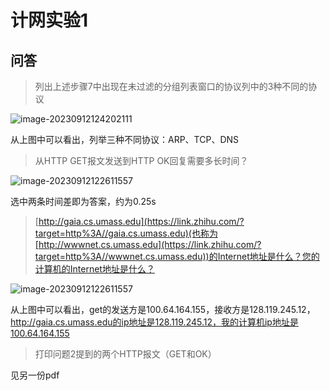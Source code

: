 # 计网实验1

## 问答

> 列出上述步骤7中出现在未过滤的分组列表窗口的协议列中的3种不同的协议

![image-20230912124202111](C:\Users\Nutrition\AppData\Roaming\Typora\typora-user-images\image-20230912124202111.png)

从上图中可以看出，列举三种不同协议：ARP、TCP、DNS



> 从HTTP GET报文发送到HTTP OK回复需要多长时间？

![image-20230912122611557](C:\Users\Nutrition\AppData\Roaming\Typora\typora-user-images\image-20230912122611557.png)

选中两条时间差即为答案，约为0.25s



> [http://gaia.cs.umass.edu](https://link.zhihu.com/?target=http%3A//gaia.cs.umass.edu)(也称为[http://wwwnet.cs.umass.edu](https://link.zhihu.com/?target=http%3A//wwwnet.cs.umass.edu))的Internet地址是什么？您的计算机的Internet地址是什么？

![image-20230912122611557](C:\Users\Nutrition\AppData\Roaming\Typora\typora-user-images\image-20230912122611557.png)

从上图中可以看出，get的发送方是100.64.164.155，接收方是128.119.245.12，http://gaia.cs.umass.edu的ip地址是128.119.245.12，我的计算机ip地址是100.64.164.155



> 打印问题2提到的两个HTTP报文（GET和OK）

见另一份pdf
